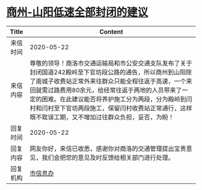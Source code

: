 # <a href="http://www.shangluo.gov.cn/zmhd/ldxxxx.jsp?urltype=leadermail.LeaderMailContentUrl&wbtreeid=1112&leadermailid=5892">商州-山阳低速全部封闭的建议</a>
| Title |                                                                                           Content                                                                                           |
|:-----:|---------------------------------------------------------------------------------------------------------------------------------------------------------------------------------------------|
| 来信时间  | 2020-05-22                                                                                                                                                                                  |
| 来信内容  | 尊敬的领导！商洛市交通运输局和市公安交通支队发布了关于封闭国道242殿岭至下官坊段公路的通告，所以商州到山阳除了南城子收费站正常外来往群众只能全程往返于高速，一个来回就需过路费用80余元，给经常往返于两地的人员带来了一定的困难。在此建议能否将养护施工分为两段，分为殿岭到闫村和闫村至下官坊两段施工，保留闫村收费站正常通行，这样既不耽误工期，又不增加过往群众负担，妥否，为盼！ |
| 回复时间  | 2020-05-22                                                                                                                                                                                  |
| 回复内容  | 网友你好，来信已收悉，感谢你对商洛的交通管理提出宝贵意见，我们会把您的意见及时反馈给相关部门进行处理。                                                                                                                                         |
| 回复机构  | <a href="../../category/agencies/市信息办.md">市信息办</a>                                                                                                                                          |